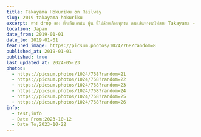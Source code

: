 ```yaml
---
title: Takayama Hokuriku on Railway
slug: 2019-takayama-hokuriku
excerpt: ทัวร์ drop ของ ที่จะลืมเอานั่น นู่น นี่ไปด้วยเกือบทุกวัน ตามเส้นทางรถไฟสาย Takayama - Hokuriku
location: Japan
date_from: 2019-01-01
date_to: 2019-01-01
featured_image: https://picsum.photos/1024/768?random=8
published_at: 2019-01-01
published: true
last_updated_at: 2024-05-23
photos:
  - https://picsum.photos/1024/768?random=21
  - https://picsum.photos/1024/768?random=22
  - https://picsum.photos/1024/768?random=23
  - https://picsum.photos/1024/768?random=24
  - https://picsum.photos/1024/768?random=25
  - https://picsum.photos/1024/768?random=26
info:
  - test;info
  - Date From;2023-10-12
  - Date To;2023-10-22
---
```

